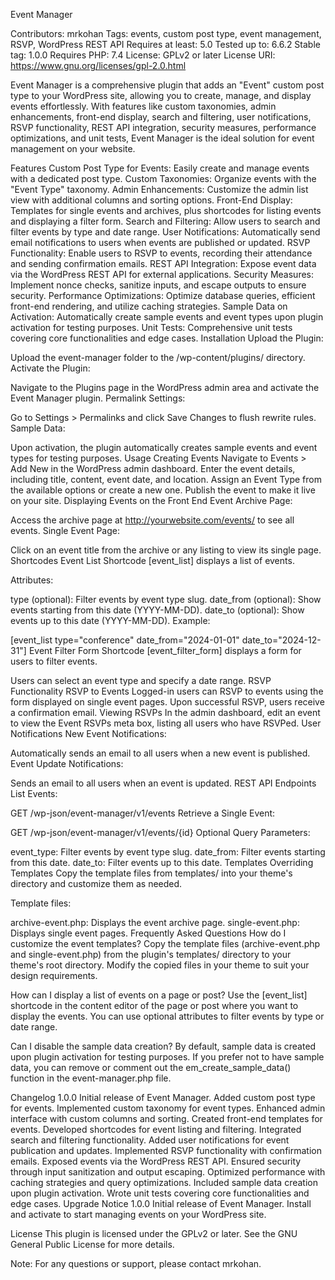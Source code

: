 Event Manager

Contributors: mrkohan
Tags: events, custom post type, event management, RSVP, WordPress REST API
Requires at least: 5.0
Tested up to: 6.6.2
Stable tag: 1.0.0
Requires PHP: 7.4
License: GPLv2 or later
License URI: https://www.gnu.org/licenses/gpl-2.0.html

Event Manager is a comprehensive plugin that adds an "Event" custom post type to your WordPress site, allowing you to create, manage, and display events effortlessly. With features like custom taxonomies, admin enhancements, front-end display, search and filtering, user notifications, RSVP functionality, REST API integration, security measures, performance optimizations, and unit tests, Event Manager is the ideal solution for event management on your website.

Features
Custom Post Type for Events: Easily create and manage events with a dedicated post type.
Custom Taxonomies: Organize events with the "Event Type" taxonomy.
Admin Enhancements: Customize the admin list view with additional columns and sorting options.
Front-End Display: Templates for single events and archives, plus shortcodes for listing events and displaying a filter form.
Search and Filtering: Allow users to search and filter events by type and date range.
User Notifications: Automatically send email notifications to users when events are published or updated.
RSVP Functionality: Enable users to RSVP to events, recording their attendance and sending confirmation emails.
REST API Integration: Expose event data via the WordPress REST API for external applications.
Security Measures: Implement nonce checks, sanitize inputs, and escape outputs to ensure security.
Performance Optimizations: Optimize database queries, efficient front-end rendering, and utilize caching strategies.
Sample Data on Activation: Automatically create sample events and event types upon plugin activation for testing purposes.
Unit Tests: Comprehensive unit tests covering core functionalities and edge cases.
Installation
Upload the Plugin:

Upload the event-manager folder to the /wp-content/plugins/ directory.
Activate the Plugin:

Navigate to the Plugins page in the WordPress admin area and activate the Event Manager plugin.
Permalink Settings:

Go to Settings > Permalinks and click Save Changes to flush rewrite rules.
Sample Data:

Upon activation, the plugin automatically creates sample events and event types for testing purposes.
Usage
Creating Events
Navigate to Events > Add New in the WordPress admin dashboard.
Enter the event details, including title, content, event date, and location.
Assign an Event Type from the available options or create a new one.
Publish the event to make it live on your site.
Displaying Events on the Front End
Event Archive Page:

Access the archive page at http://yourwebsite.com/events/ to see all events.
Single Event Page:

Click on an event title from the archive or any listing to view its single page.
Shortcodes
Event List Shortcode
[event_list] displays a list of events.

Attributes:

type (optional): Filter events by event type slug.
date_from (optional): Show events starting from this date (YYYY-MM-DD).
date_to (optional): Show events up to this date (YYYY-MM-DD).
Example:


[event_list type="conference" date_from="2024-01-01" date_to="2024-12-31"]
Event Filter Form Shortcode
[event_filter_form] displays a form for users to filter events.

Users can select an event type and specify a date range.
RSVP Functionality
RSVP to Events
Logged-in users can RSVP to events using the form displayed on single event pages.
Upon successful RSVP, users receive a confirmation email.
Viewing RSVPs
In the admin dashboard, edit an event to view the Event RSVPs meta box, listing all users who have RSVPed.
User Notifications
New Event Notifications:

Automatically sends an email to all users when a new event is published.
Event Update Notifications:

Sends an email to all users when an event is updated.
REST API Endpoints
List Events:


GET /wp-json/event-manager/v1/events
Retrieve a Single Event:


GET /wp-json/event-manager/v1/events/{id}
Optional Query Parameters:

event_type: Filter events by event type slug.
date_from: Filter events starting from this date.
date_to: Filter events up to this date.
Templates
Overriding Templates
Copy the template files from templates/ into your theme's directory and customize them as needed.

Template files:

archive-event.php: Displays the event archive page.
single-event.php: Displays single event pages.
Frequently Asked Questions
How do I customize the event templates?
Copy the template files (archive-event.php and single-event.php) from the plugin's templates/ directory to your theme's root directory. Modify the copied files in your theme to suit your design requirements.

How can I display a list of events on a page or post?
Use the [event_list] shortcode in the content editor of the page or post where you want to display the events. You can use optional attributes to filter events by type or date range.

Can I disable the sample data creation?
By default, sample data is created upon plugin activation for testing purposes. If you prefer not to have sample data, you can remove or comment out the em_create_sample_data() function in the event-manager.php file.


Changelog
1.0.0
Initial release of Event Manager.
Added custom post type for events.
Implemented custom taxonomy for event types.
Enhanced admin interface with custom columns and sorting.
Created front-end templates for events.
Developed shortcodes for event listing and filtering.
Integrated search and filtering functionality.
Added user notifications for event publication and updates.
Implemented RSVP functionality with confirmation emails.
Exposed events via the WordPress REST API.
Ensured security through input sanitization and output escaping.
Optimized performance with caching strategies and query optimizations.
Included sample data creation upon plugin activation.
Wrote unit tests covering core functionalities and edge cases.
Upgrade Notice
1.0.0
Initial release of Event Manager. Install and activate to start managing events on your WordPress site.

License
This plugin is licensed under the GPLv2 or later. See the GNU General Public License for more details.

Note: For any questions or support, please contact mrkohan.